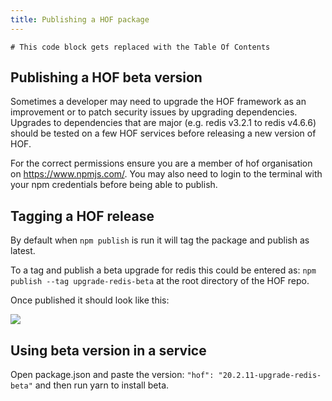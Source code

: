 ```yaml
---
title: Publishing a HOF package
---
```


```toc
# This code block gets replaced with the Table Of Contents
```
## Publishing a HOF beta version

Sometimes a developer may need to upgrade the HOF framework as an improvement or to patch security issues by upgrading dependencies. Upgrades to dependencies that are major (e.g. redis v3.2.1 to redis v4.6.6) should be tested on a few HOF services before releasing a new version of HOF.

For the correct permissions ensure you are a member of hof organisation on https://www.npmjs.com/.
You may also need to login to the terminal with your npm credentials before being able to publish.


## Tagging a HOF release

By default when ```npm publish``` is run it will tag the package and publish as latest. 

To a tag and publish a beta upgrade for redis this could be entered as: ```npm publish --tag upgrade-redis-beta``` at the root directory of the HOF repo.

Once published it should look like this:

![](../images/wiki_how_tos/published-hof-beta.png)

## Using beta version in a service

Open package.json and paste the version: ```"hof": "20.2.11-upgrade-redis-beta"``` and then run yarn to install beta.

